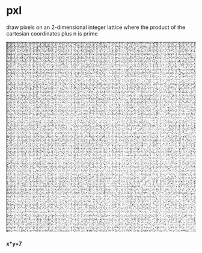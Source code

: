 # pxl
draw pixels on an 2-dimensional integer lattice where the product of the cartesian coordinates plus n is prime

![screenshot](https://raw.githubusercontent.com/jrvieira/pxl/master/io/907x907pixel_xtyp7.png)
#### x*y+7

